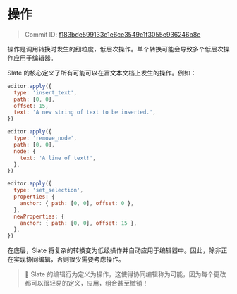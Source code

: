 # 操作

> Commit ID: [f183bde599133e1e6ce3549e1f3055e936246b8e](https://github.com/ianstormtaylor/slate/blob/main/docs/concepts/05-operations.md)

操作是调用转换时发生的细粒度，低层次操作。单个转换可能会导致多个低层次操作应用于编辑器。

Slate 的核心定义了所有可能可以在富文本文档上发生的操作。例如：

```javascript
editor.apply({
  type: 'insert_text',
  path: [0, 0],
  offset: 15,
  text: 'A new string of text to be inserted.',
})

editor.apply({
  type: 'remove_node',
  path: [0, 0],
  node: {
    text: 'A line of text!',
  },
})

editor.apply({
  type: 'set_selection',
  properties: {
    anchor: { path: [0, 0], offset: 0 },
  },
  newProperties: {
    anchor: { path: [0, 0], offset: 15 },
  },
})
```

在底层，Slate 将复杂的转换变为低级操作并自动应用于编辑器中。因此，除非正在实现协同编辑，否则很少需要考虑操作。

> 🤖 Slate 的编辑行为定义为操作，这使得协同编辑称为可能，因为每个更改都可以很轻易的定义，应用，组合甚至撤销！
